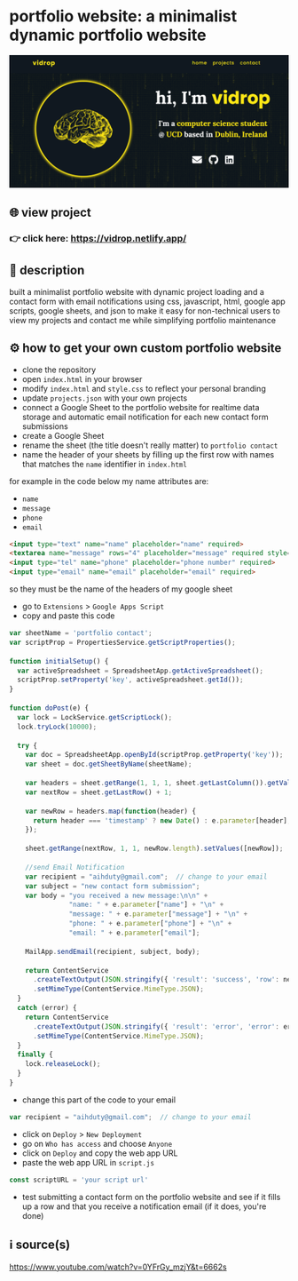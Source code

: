 # portfolio website: a minimalist dynamic portfolio website
![1](1.png)
## 🌐 view project
### 👉 click here: https://vidrop.netlify.app/
## 🔎 description
built a minimalist portfolio website with dynamic project loading and a contact form with email notifications using css, javascript, html, google app scripts, google sheets, and json to make it easy for non-technical users to view my projects and contact me while simplifying portfolio maintenance
## ⚙️ how to get your own custom portfolio website
- clone the repository
- open `index.html` in your browser
- modify `index.html` and `style.css` to reflect your personal branding
- update `projects.json` with your own projects
- connect a Google Sheet to the portfolio website for realtime data storage and automatic email notification for each new contact form submissions
- create a Google Sheet
- rename the sheet (the title doesn't really matter) to `portfolio contact`
- name the header of your sheets by filling up the first row with names that matches the `name` identifier in `index.html`

for example in the code below my name attributes are:

- `name`
- `message`
- `phone`
- `email`

```html
<input type="text" name="name" placeholder="name" required>
<textarea name="message" rows="4" placeholder="message" required style="resize: none;"></textarea>
<input type="tel" name="phone" placeholder="phone number" required>
<input type="email" name="email" placeholder="email" required>
```

so they must be the name of the headers of my google sheet

- go to `Extensions` > `Google Apps Script`
- copy and paste this code

```jsx
var sheetName = 'portfolio contact';
var scriptProp = PropertiesService.getScriptProperties();

function initialSetup() {
  var activeSpreadsheet = SpreadsheetApp.getActiveSpreadsheet();
  scriptProp.setProperty('key', activeSpreadsheet.getId());
}

function doPost(e) {
  var lock = LockService.getScriptLock();
  lock.tryLock(10000);

  try {
    var doc = SpreadsheetApp.openById(scriptProp.getProperty('key'));
    var sheet = doc.getSheetByName(sheetName);

    var headers = sheet.getRange(1, 1, 1, sheet.getLastColumn()).getValues()[0];
    var nextRow = sheet.getLastRow() + 1;

    var newRow = headers.map(function(header) {
      return header === 'timestamp' ? new Date() : e.parameter[header];
    });

    sheet.getRange(nextRow, 1, 1, newRow.length).setValues([newRow]);

    //send Email Notification
    var recipient = "aihduty@gmail.com";  // change to your email
    var subject = "new contact form submission";
    var body = "you received a new message:\n\n" +
               "name: " + e.parameter["name"] + "\n" +
               "message: " + e.parameter["message"] + "\n" +
               "phone: " + e.parameter["phone"] + "\n" +
               "email: " + e.parameter["email"];

    MailApp.sendEmail(recipient, subject, body);

    return ContentService
      .createTextOutput(JSON.stringify({ 'result': 'success', 'row': nextRow }))
      .setMimeType(ContentService.MimeType.JSON);
  }
  catch (error) {
    return ContentService
      .createTextOutput(JSON.stringify({ 'result': 'error', 'error': error }))
      .setMimeType(ContentService.MimeType.JSON);
  }
  finally {
    lock.releaseLock();
  }
}
```

- change this part of the code to your email

```jsx
var recipient = "aihduty@gmail.com";  // change to your email
```

- click on `Deploy` > `New Deployment`
- go on `Who has access` and choose `Anyone`
- click on `Deploy` and copy the web app URL
- paste the web app URL in `script.js`

```jsx
const scriptURL = 'your script url'
```

- test submitting a contact form on the portfolio website and see if it fills up a row and that you receive a notification email (if it does, you're done)
## ℹ️ source(s)
https://www.youtube.com/watch?v=0YFrGy_mzjY&t=6662s